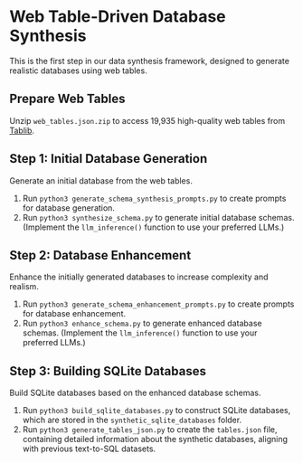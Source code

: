 # Web Table-Driven Database Synthesis

This is the first step in our data synthesis framework, designed to generate realistic databases using web tables.

## Prepare Web Tables
Unzip `web_tables.json.zip` to access 19,935 high-quality web tables from [Tablib](https://arxiv.org/pdf/2310.07875).

## Step 1: Initial Database Generation
Generate an initial database from the web tables.

1. Run `python3 generate_schema_synthesis_prompts.py` to create prompts for database generation.
2. Run `python3 synthesize_schema.py` to generate initial database schemas. (Implement the `llm_inference()` function to use your preferred LLMs.)

## Step 2: Database Enhancement
Enhance the initially generated databases to increase complexity and realism.

1. Run `python3 generate_schema_enhancement_prompts.py` to create prompts for database enhancement.
2. Run `python3 enhance_schema.py` to generate enhanced database schemas. (Implement the `llm_inference()` function to use your preferred LLMs.)

## Step 3: Building SQLite Databases
Build SQLite databases based on the enhanced database schemas.

1. Run `python3 build_sqlite_databases.py` to construct SQLite databases, which are stored in the `synthetic_sqlite_databases` folder.
2. Run `python3 generate_tables_json.py` to create the `tables.json` file, containing detailed information about the synthetic databases, aligning with previous text-to-SQL datasets.